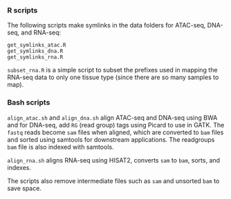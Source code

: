 ### R scripts 
The following scripts make symlinks in the data folders for ATAC-seq, DNA-seq, and RNA-seq:
```
get_symlinks_atac.R
get_symlinks_dna.R
get_symlinks_rna.R
```

`subset_rna.R` is a simple script to subset the prefixes used in mapping the RNA-seq data to only one tissue type (since there are so many samples to map).

### Bash scripts
`align_atac.sh` and `align_dna.sh` align ATAC-seq and DNA-seq using BWA and for DNA-seq, add `RG` (read group) tags using Picard to use in GATK. 
The `fastq` reads become `sam` files when aligned, which are converted to `bam` files and sorted using samtools for downstream applications. 
The readgroups `bam` file is also indexed with samtools.

`align_rna.sh` aligns RNA-seq using HISAT2, converts `sam` to  `bam`, sorts, and indexes.

The scripts also remove intermediate files such as `sam` and unsorted `bam` to save space.
